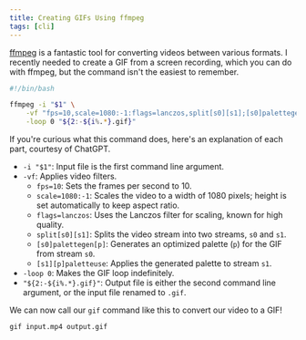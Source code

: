 ```yaml
---
title: Creating GIFs Using ffmpeg
tags: [cli]
---
```


[ffmpeg](https://ffmpeg.org/) is a fantastic tool for converting videos between
various formats. I recently needed to create a GIF from a screen recording,
which you can do with ffmpeg, but the command isn't the easiest to remember.

```bash showLineNumbers /usr/local/bin/gif
#!/bin/bash

ffmpeg -i "$1" \
	-vf "fps=10,scale=1080:-1:flags=lanczos,split[s0][s1];[s0]palettegen[p];[s1][p]paletteuse" \
	-loop 0 "${2:-${i%.*}.gif}"
```

If you're curious what this command does, here's an explanation of each part,
courtesy of ChatGPT.

- `-i "$1"`: Input file is the first command line argument.
- `-vf`: Applies video filters.
  - `fps=10`: Sets the frames per second to 10.
  - `scale=1080:-1`: Scales the video to a width of 1080 pixels; height is set
    automatically to keep aspect ratio.
  - `flags=lanczos`: Uses the Lanczos filter for scaling, known for high
    quality.
  - `split[s0][s1]`: Splits the video stream into two streams, `s0` and `s1`.
  - `[s0]palettegen[p]`: Generates an optimized palette (`p`) for the GIF from
    stream `s0`.
  - `[s1][p]paletteuse`: Applies the generated palette to stream `s1`.
- `-loop 0`: Makes the GIF loop indefinitely.
- `"${2:-${i%.*}.gif}"`: Output file is either the second command line argument,
  or the input file renamed to `.gif`.

We can now call our `gif` command like this to convert our video to a GIF!

```bash showLineNumbers
gif input.mp4 output.gif
```

